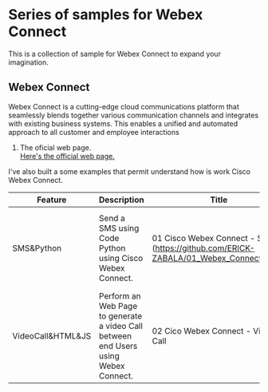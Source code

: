 # Series of samples for Webex Connect
This is a collection of sample for Webex Connect to expand your imagination.

## Webex Connect
Webex Connect is a cutting-edge cloud communications platform that seamlessly blends together various communication channels and integrates with existing business systems. This enables a unified and automated approach to all customer and employee interactions

1. The oficial web page. <br>
[Here's the official web page.](https://www.webex.com/products/cpaas.html)

I've also built a some examples that permit understand how is work Cisco Webex Connect. 

|Feature|Description|Title|Notes|
|---|---|---|---|
| SMS&Python | Send a SMS using Code Python using Cisco Webex Connect.  | 01 Cisco Webex Connect - SMS (https://github.com/ERICK-ZABALA/01_Webex_Connect_SMS) | Send a Message SMS via Python to your Mobile Phone using Webex Connect. |
| VideoCall&HTML&JS | Perform an Web Page to generate a video Call between end Users using Webex Connect.  | 02 Cico Webex Connect - Video Call | Perform a video call using a web page and Cisco Webex Connectoffer a callback. |

